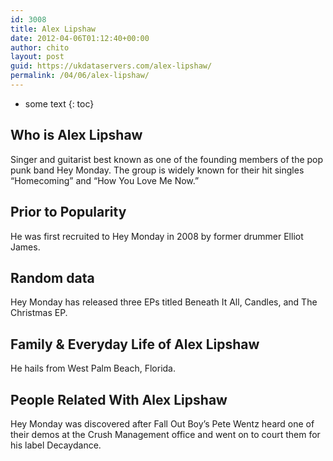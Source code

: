 ```yaml
---
id: 3008
title: Alex Lipshaw
date: 2012-04-06T01:12:40+00:00
author: chito
layout: post
guid: https://ukdataservers.com/alex-lipshaw/
permalink: /04/06/alex-lipshaw/
---
```


* some text
{: toc}
          
          
## Who is  Alex Lipshaw
                  
                  
                  
Singer and guitarist best known as one of the founding members of the pop punk band Hey Monday. The group is widely known for their hit singles &#8220;Homecoming&#8221; and &#8220;How You Love Me Now.&#8221;
                  
                
                
                
## Prior to Popularity 
                  
                  
                  
He was first recruited to Hey Monday in 2008 by former drummer Elliot James.
                  
                
                
                
## Random data 
                  
                  
                  
Hey Monday has released three EPs titled Beneath It All, Candles, and The Christmas EP.
                  
                
                
                
## Family & Everyday Life of Alex Lipshaw
                  
                  
                  
He hails from West Palm Beach, Florida.
                  
                
                
                
## People Related With  Alex Lipshaw
                  
                  
                  
Hey Monday was discovered after Fall Out Boy&#8217;s Pete Wentz heard one of their demos at the Crush Management office and went on to court them for his label Decaydance.
                  
                
              
            
          
          
          
    
    
  
